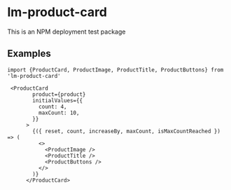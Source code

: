 # lm-product-card

This is an NPM deployment test package

## Examples

```
import {ProductCard, ProductImage, ProductTitle, ProductButtons} from 'lm-product-card'
```

```
 <ProductCard
        product={product}
        initialValues={{
          count: 4,
          maxCount: 10,
        }}
      >
        {({ reset, count, increaseBy, maxCount, isMaxCountReached }) => (
          <>
            <ProductImage />
            <ProductTitle />
            <ProductButtons />
          </>
        )}
      </ProductCard>

```